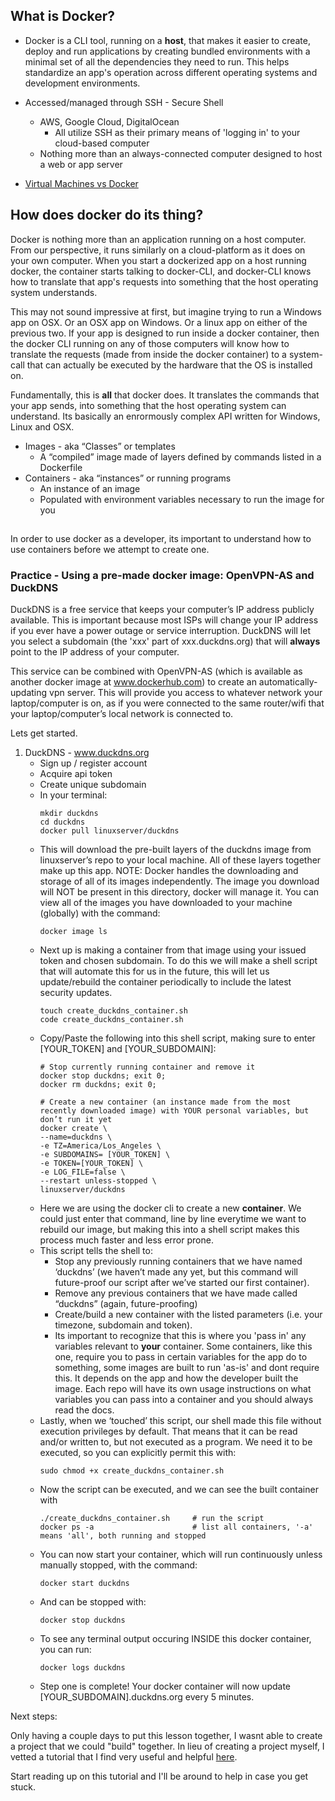 ## What is Docker? 

* Docker is a CLI tool, running on a __**host**__, that makes it easier to create, deploy and run applications by creating bundled environments with a minimal set of all the dependencies they need to run. This helps standardize an app's operation across different operating systems and development environments. 
* Accessed/managed through SSH - Secure Shell
  * AWS, Google Cloud, DigitalOcean
    * All utilize SSH as their primary means of 'logging in' to your cloud-based computer
  * Nothing more than an always-connected computer designed to host a web or app server
  
* [Virtual Machines vs Docker](https://www.docker.com/resources/what-container)


## How does docker do its thing?
Docker is nothing more than an application running on a host computer. From our perspective, it runs similarly on a cloud-platform as it does on your own computer. When you start a dockerized app on a host running docker, the container starts talking to docker-CLI, and docker-CLI knows how to translate that app's requests into something that the host operating system understands. 

This may not sound impressive at first, but imagine trying to run a Windows app on OSX. Or an OSX app on Windows. Or a linux app on either of the previous two. If your app is designed to run inside a docker container, then the docker CLI running on any of those computers will know how to translate the requests (made from inside the docker container) to a system-call that can actually be executed by the hardware that the OS is installed on. 

Fundamentally, this is __all__ that docker does. It translates the commands that your app sends, into something that the host operating system can understand. Its basically an enrormously complex API written for Windows, Linux and OSX.


* Images - aka “Classes” or templates
    * A “compiled” image made of layers defined by commands listed in a Dockerfile
* Containers - aka “instances” or running programs
    * An instance of an image
    * Populated with environment variables necessary to run the image for you

## 


In order to use docker as a developer, its important to understand how to use containers before we attempt to create one.

### Practice - Using a pre-made docker image: OpenVPN-AS and DuckDNS

DuckDNS is a free service that keeps your computer’s IP address publicly available. This is important because most ISPs will change your IP address if you ever have a power outage or service interruption. DuckDNS will let you select a subdomain (the 'xxx' part of xxx.duckdns.org) that will __always__ point to the IP address of your computer. 

This service can be combined with OpenVPN-AS (which is available as another docker image at www.dockerhub.com) to create an automatically-updating vpn server. This will provide you access to whatever network your laptop/computer is on, as if you were connected to the same router/wifi that your laptop/computer’s local network is connected to. 

Lets get started.

1. DuckDNS - www.duckdns.org
    * Sign up / register account
    * Acquire api token
    * Create unique subdomain
    * In your terminal:
      ```  
      mkdir duckdns
      cd duckdns
      docker pull linuxserver/duckdns
      ```
    * This will download the pre-built layers of the duckdns image from linuxserver’s repo to your local machine. All of these layers together make up this app. NOTE: Docker handles the downloading and storage of all of its images independently. The image you download will NOT be present in this directory, docker will manage it. You can view all of the images you have downloaded to your machine (globally) with the command:
      ```
      docker image ls
      ```
    * Next up is making a container from that image using your issued token and chosen subdomain. To do this we will make a shell script that will automate this for us in the future, this will let us update/rebuild the container periodically to include the latest security updates. 
      ```
      touch create_duckdns_container.sh
      code create_duckdns_container.sh
      ```
    * Copy/Paste the following into this shell script, making sure to enter [YOUR_TOKEN] and [YOUR_SUBDOMAIN]:
      ```
      # Stop currently running container and remove it
      docker stop duckdns; exit 0;
      docker rm duckdns; exit 0;

      # Create a new container (an instance made from the most recently downloaded image) with YOUR personal variables, but don’t run it yet
      docker create \
      --name=duckdns \
      -e TZ=America/Los_Angeles \
      -e SUBDOMAINS= [YOUR_TOKEN] \
      -e TOKEN=[YOUR_TOKEN] \
      -e LOG_FILE=false \
      --restart unless-stopped \
      linuxserver/duckdns
      ```
    * Here we are using the docker cli to create a new __container__. We could just enter that command, line by line everytime we want to rebuild our image, but making this into a shell script makes this process much faster and less error prone. 
    * This script tells the shell to:
      * Stop any previously running containers that we have named ‘duckdns’ (we haven’t made any yet, but this command will future-proof our script after we’ve started our first container).
      * Remove any previous containers that we have made called “duckdns” (again, future-proofing)
      * Create/build a new container with the listed parameters (i.e. your timezone, subdomain and token).
      * Its important to recognize that this is where you 'pass in' any variables relevant to **your** container. Some containers, like this one, require you to pass in certain variables for the app do to something, some images are built to run 'as-is' and dont require this. It depends on the app and how the developer built the image. Each repo will have its own usage instructions on what variables you can pass into a container and you should always read the docs.
    * Lastly, when we ‘touched’ this script, our shell made this file without execution privileges by default. That means that it can be read and/or written to, but not executed as a program. We need it to be executed, so you can explicitly permit this with:
      ```
      sudo chmod +x create_duckdns_container.sh
      ```
    * Now the script can be executed, and we can see the built container with 
      ```
      ./create_duckdns_container.sh     # run the script
      docker ps -a                      # list all containers, '-a' means 'all', both running and stopped
      ```
    * You can now start your container, which will run continuously unless manually stopped, with the command:
      ```
      docker start duckdns
      ```
    * And can be stopped with:
      ```
      docker stop duckdns
      ```
    * To see any terminal output occuring INSIDE this docker container, you can run:
      ```
      docker logs duckdns
      ```
    * Step one is complete! Your docker container will now update [YOUR_SUBDOMAIN].duckdns.org every 5 minutes.


Next steps:

Only having a couple days to put this lesson together, I wasnt able to create a project that we could "build" together. In lieu of creating a project myself, I vetted a tutorial that I find very useful and helpful [here](*https://docker-curriculum.com/#webapps-with-docker).

Start reading up on this tutorial and I'll be around to help in case you get stuck.
